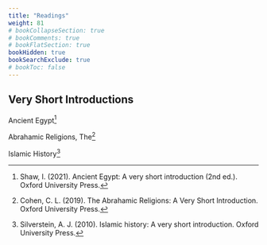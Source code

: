 ```yaml
---
title: "Readings"
weight: 81
# bookCollapseSection: true
# bookComments: true
# bookFlatSection: true
bookHidden: true
bookSearchExclude: true
# bookToc: false
---
```


## Very Short Introductions

Ancient Egypt[^shaw_ancient_2021]

Abrahamic Religions, The[^cohen_abrahamic_2019]

Islamic History[^silverstein_islamic_2010]

<!-- ... -->



[^shaw_ancient_2021]: Shaw, I. (2021). Ancient Egypt: A very short introduction (2nd ed.). Oxford University Press.
[^cohen_abrahamic_2019]: Cohen, C. L. (2019). The Abrahamic Religions: A Very Short Introduction. Oxford University Press.
[^silverstein_islamic_2010]: Silverstein, A. J. (2010). Islamic history: A very short introduction. Oxford University Press.
